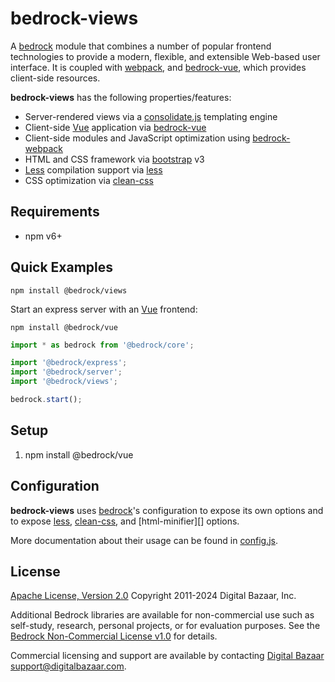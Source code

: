 # bedrock-views

A [bedrock][] module that combines a number of popular frontend technologies
to provide a modern, flexible, and extensible Web-based user interface. It
is coupled with [webpack][], and [bedrock-vue][], which provides
client-side resources.

**bedrock-views** has the following properties/features:
* Server-rendered views via a [consolidate.js][] templating engine
* Client-side [Vue][] application via [bedrock-vue][]
* Client-side modules and JavaScript optimization using [bedrock-webpack][]
* HTML and CSS framework via [bootstrap][] v3
* [Less][] compilation support via [less][]
* CSS optimization via [clean-css][]

## Requirements

- npm v6+

## Quick Examples

```
npm install @bedrock/views
```

Start an express server with an [Vue][] frontend:

```
npm install @bedrock/vue
```

```js
import * as bedrock from '@bedrock/core';

import '@bedrock/express';
import '@bedrock/server';
import '@bedrock/views';

bedrock.start();
```

<!--
TODO: command line usage of compile-less
TODO: command line usage of optimize
-->

## Setup

1. npm install @bedrock/vue

## Configuration

**bedrock-views** uses [bedrock][]'s configuration to expose its own
options and to expose [less][], [clean-css][], and [html-minifier][] options.

<!--
TODO: description of `bedrock.config.views.vars`
TODO: description of how to override vue templates
-->

More documentation about their usage can be found in [config.js](./lib/config.js).

<!--
TODO: description of 'bedrock-views.cli.compile-less.configure' event
TODO: description of 'bedrock-views.cli.optimize.configure' event
TODO: description of 'bedrock-views.optimize.run' event
-->

## License

[Apache License, Version 2.0](LICENSE) Copyright 2011-2024 Digital Bazaar, Inc.

Additional Bedrock libraries are available for non-commercial use such as
self-study, research, personal projects, or for evaluation purposes. See the
[Bedrock Non-Commercial License v1.0](https://github.com/digitalbazaar/bedrock/LICENSES/LicenseRef-Bedrock-NC-1.0.txt)
for details.

Commercial licensing and support are available by contacting
[Digital Bazaar](https://digitalbazaar.com/) <support@digitalbazaar.com>.

[bedrock]: https://github.com/digitalbazaar/bedrock
[bedrock-express]: https://github.com/digitalbazaar/bedrock-express
[bedrock-views]: https://github.com/digitalbazaar/bedrock-views
[bedrock-vue]: https://github.com/digitalbazaar/bedrock-vue
[bedrock-webpack]: https://github.com/digitalbazaar/bedrock-webpack
[bootstrap]: http://getbootstrap.com/
[clean-css]: https://github.com/jakubpawlowicz/clean-css
[consolidate.js]: https://github.com/tj/consolidate.js
[less]: https://github.com/less/less.js/
[webpack]: https://webpack.js.org/
[Less]: http://lesscss.org/
[Vue]: https://vuejs.org/
